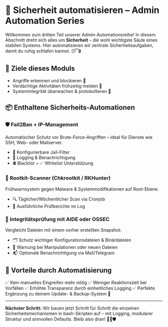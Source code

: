 # 🔐 Sicherheit automatisieren – Admin Automation Series

Willkommen zum dritten Teil unserer Admin-Automationsreihe! In diesem Abschnitt dreht sich alles um **Sicherheit** – die wohl wichtigste Säule eines stabilen Systems. Hier automatisieren wir zentrale Sicherheitsaufgaben, damit du ruhig schlafen kannst. 😴🔒

## 🚀 Ziele dieses Moduls

* Angriffe erkennen und blockieren 🔐
* Verdächtige Aktivitäten frühzeitig melden 🧠
* Systemintegrität überwachen & protokollieren 🧾

## 📦 Enthaltene Sicherheits-Automationen

### 🛡️ Fail2Ban + IP-Management

Automatischer Schutz vor Brute-Force-Angriffen – ideal für Dienste wie SSH, Web- oder Mailserver.

* 🧰 Konfigurierbare Jail-Filter
* 🧾 Logging & Benachrichtigung
* ⛔ Blacklist + ✅ Whitelist Unterstützung

### 🦠 Rootkit-Scanner (Chkrootkit / RKHunter)

Frühwarnsystem gegen Malware & Systemmodifikationen auf Root-Ebene.

* 🔍 Täglicher/Wöchentlicher Scan via Cronjob
* 🧾 Ausführliche Prüfberichte im Log

### 🧬 Integritätsprüfung mit AIDE oder OSSEC

Vergleicht Dateien mit einem vorher erstellten Snapshot:

* 🗂️ Schutz wichtiger Konfigurationsdateien & Binärdateien
* 📌 Warnung bei Manipulationen oder neuen Dateien
* 📬 Optionale Benachrichtigung via Mail/Telegram

## 🔗 Vorteile durch Automatisierung

✅ Kein manuelles Eingreifen mehr nötig
✅ Weniger Reaktionszeit bei Vorfällen
✅ Erhöhte Transparenz durch einheitliches Logging
✅ Perfekte Ergänzung zu deinem Update- & Backup-System 💾

---

**Nächster Schritt:**
Wir bauen jetzt Schritt für Schritt die einzelnen Sicherheitsmechanismen in bash-Skripten auf – mit Logging, modularer Struktur und sinnvollen Defaults.
Bleib also dran! 🧑‍💻🛡️
